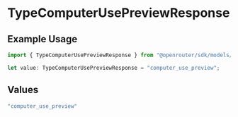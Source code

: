 # TypeComputerUsePreviewResponse

## Example Usage

```typescript
import { TypeComputerUsePreviewResponse } from "@openrouter/sdk/models/operations";

let value: TypeComputerUsePreviewResponse = "computer_use_preview";
```

## Values

```typescript
"computer_use_preview"
```